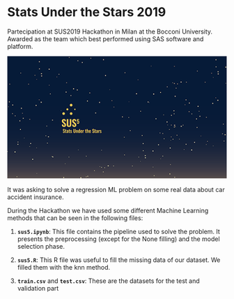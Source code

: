 # Stats Under the Stars 2019
Partecipation at SUS2019 Hackathon in Milan at the Bocconi University. Awarded as the team which best performed using SAS software and platform.

![](sus5.jpg)

It was asking to solve a regression ML problem on some real data about car accident insurance. 

During the Hackathon we have used some different Machine Learning methods that can be seen in the following files:

1.  __`sus5.ipynb`__: 
This file contains the pipeline used to solve the problem. It presents the preprocessing (except for the None filling) and the model selection phase.

2.  __`sus5.R`__: 
This R file was useful to fill the missing data of our dataset. We filled them with the knn method. 

3.  __`train.csv`__ and __`test.csv`__: 
These are the datasets for the test and validation part

